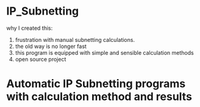 # IP_Subnetting
why I created this:
1. frustration with manual subnetting calculations.
2. the old way is no longer fast
3. this program is equipped with simple and sensible calculation methods
4. open source project

# Automatic IP Subnetting programs with calculation method and results

